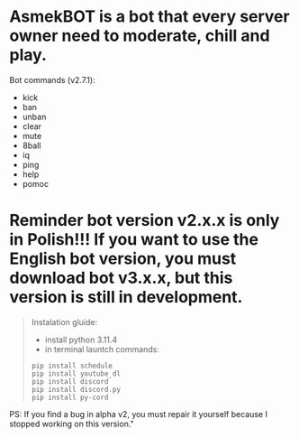 # AsmekBOT is a bot that every server owner need to moderate, chill and play. 
Bot commands (v2.7.1):
- kick
- ban
- unban
- clear
- mute
- 8ball
- iq
- ping
- help
- pomoc
# Reminder bot version v2.x.x is only in Polish!!! If you want to use the English bot version, you must download bot v3.x.x, but this version is still in development.

> Instalation gluide:
> - install python 3.11.4
> - in terminal launtch commands:
> ```
> pip install schedule
> pip install youtube_dl
> pip install discord
> pip install discord.py
> pip install py-cord
> ```

PS: If you find a bug in alpha v2, you must repair it yourself because I stopped working on this version."
